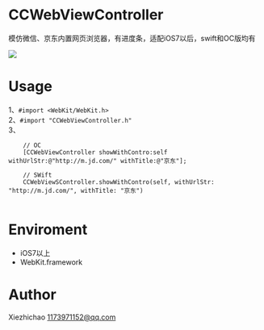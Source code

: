 # CCWebViewController
模仿微信、京东内置网页浏览器，有进度条，适配iOS7以后，swift和OC版均有<br>

![](https://github.com/Xiezhichao/CCWebViewController/blob/master/demo.gif)  


# Usage
1、`#import <WebKit/WebKit.h>`<br>
2、`#import "CCWebViewController.h"`<br>
3、
```
    // OC
    [CCWebViewController showWithContro:self withUrlStr:@"http://m.jd.com/" withTitle:@"京东"];
    
    // SWift
    CCWebViewSController.showWithContro(self, withUrlStr: "http://m.jd.com/", withTitle: "京东")
    
```

# Enviroment
* iOS7以上
* WebKit.framework

# Author
Xiezhichao 1173971152@qq.com
